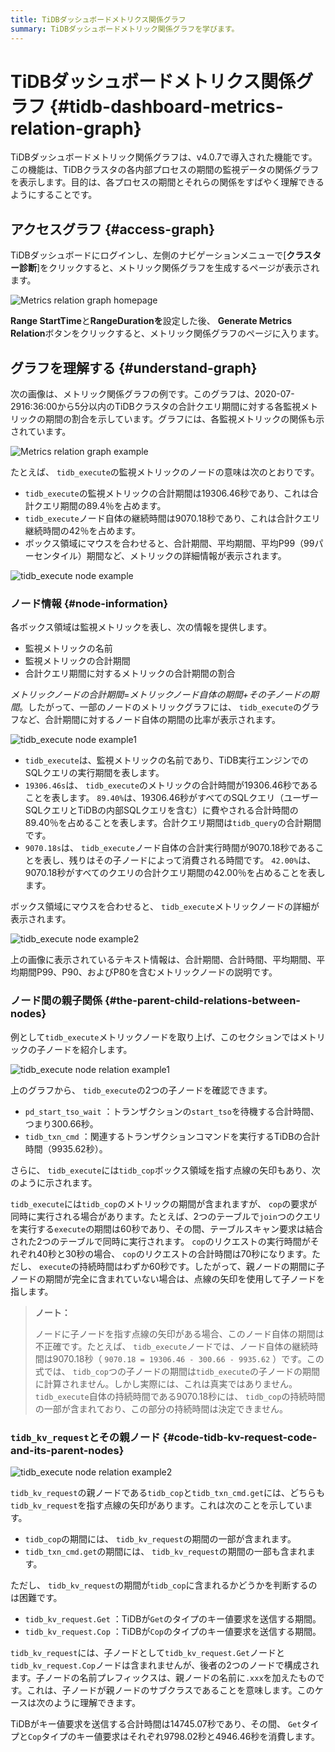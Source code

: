 ```yaml
---
title: TiDBダッシュボードメトリクス関係グラフ
summary: TiDBダッシュボードメトリック関係グラフを学びます。
---
```


# TiDBダッシュボードメトリクス関係グラフ {#tidb-dashboard-metrics-relation-graph}

TiDBダッシュボードメトリック関係グラフは、v4.0.7で導入された機能です。この機能は、TiDBクラスタの各内部プロセスの期間の監視データの関係グラフを表示します。目的は、各プロセスの期間とそれらの関係をすばやく理解できるようにすることです。

## アクセスグラフ {#access-graph}

TiDBダッシュボードにログインし、左側のナビゲーションメニューで[**クラスター診断**]をクリックすると、メトリック関係グラフを生成するページが表示されます。

![Metrics relation graph homepage](/media/dashboard/dashboard-metrics-relation-home.png)

**Range StartTime**と<strong>RangeDurationを</strong>設定した後、 <strong>Generate Metrics Relation</strong>ボタンをクリックすると、メトリック関係グラフのページに入ります。

## グラフを理解する {#understand-graph}

次の画像は、メトリック関係グラフの例です。このグラフは、2020-07-2916:36:00から5分以内のTiDBクラスタの合計クエリ期間に対する各監視メトリックの期間の割合を示しています。グラフには、各監視メトリックの関係も示されています。

![Metrics relation graph example](/media/dashboard/dashboard-metrics-relation-example.png)

たとえば、 `tidb_execute`の監視メトリックのノードの意味は次のとおりです。

-   `tidb_execute`の監視メトリックの合計期間は19306.46秒であり、これは合計クエリ期間の89.4％を占めます。
-   `tidb_execute`ノード自体の継続時間は9070.18秒であり、これは合計クエリ継続時間の42％を占めます。
-   ボックス領域にマウスを合わせると、合計期間、平均期間、平均P99（99パーセンタイル）期間など、メトリックの詳細情報が表示されます。

![tidb\_execute node example](/media/dashboard/dashboard-metrics-relation-node-example.png)

### ノード情報 {#node-information}

各ボックス領域は監視メトリックを表し、次の情報を提供します。

-   監視メトリックの名前
-   監視メトリックの合計期間
-   合計クエリ期間に対するメトリックの合計期間の割合

*メトリックノードの合計期間*=<em>メトリックノード自体</em><em>の期間+その子ノードの期間</em>。したがって、一部のノードのメトリックグラフには、 `tidb_execute`のグラフなど、合計期間に対するノード自体の期間の比率が表示されます。

![tidb\_execute node example1](/media/dashboard/dashboard-metrics-relation-node-example1.png)

-   `tidb_execute`は、監視メトリックの名前であり、TiDB実行エンジンでのSQLクエリの実行期間を表します。
-   `19306.46s`は、 `tidb_execute`のメトリックの合計時間が19306.46秒であることを表します。 `89.40%`は、19306.46秒がすべてのSQLクエリ（ユーザーSQLクエリとTiDBの内部SQLクエリを含む）に費やされる合計時間の89.40％を占めることを表します。合計クエリ期間は`tidb_query`の合計期間です。
-   `9070.18s`は、 `tidb_execute`ノード自体の合計実行時間が9070.18秒であることを表し、残りはその子ノードによって消費される時間です。 `42.00%`は、9070.18秒がすべてのクエリの合計クエリ期間の42.00％を占めることを表します。

ボックス領域にマウスを合わせると、 `tidb_execute`メトリックノードの詳細が表示されます。

![tidb\_execute node example2](/media/dashboard/dashboard-metrics-relation-node-example2.png)

上の画像に表示されているテキスト情報は、合計期間、合計時間、平均期間、平均期間P99、P90、およびP80を含むメトリックノードの説明です。

### ノード間の親子関係 {#the-parent-child-relations-between-nodes}

例として`tidb_execute`メトリックノードを取り上げ、このセクションではメトリックの子ノードを紹介します。

![tidb\_execute node relation example1](/media/dashboard/dashboard-metrics-relation-relation-example1.png)

上のグラフから、 `tidb_execute`の2つの子ノードを確認できます。

-   `pd_start_tso_wait` ：トランザクションの`start_tso`を待機する合計時間、つまり300.66秒。
-   `tidb_txn_cmd` ：関連するトランザクションコマンドを実行するTiDBの合計時間（9935.62秒）。

さらに、 `tidb_execute`には`tidb_cop`ボックス領域を指す点線の矢印もあり、次のように示されます。

`tidb_execute`には`tidb_cop`のメトリックの期間が含まれますが、 `cop`の要求が同時に実行される場合があります。たとえば、2つのテーブルで`join`つのクエリを実行する`execute`の期間は60秒であり、その間、テーブルスキャン要求は結合された2つのテーブルで同時に実行されます。 `cop`のリクエストの実行時間がそれぞれ40秒と30秒の場合、 `cop`のリクエストの合計時間は70秒になります。ただし、 `execute`の持続時間はわずか60秒です。したがって、親ノードの期間に子ノードの期間が完全に含まれていない場合は、点線の矢印を使用して子ノードを指します。

> **ノート：**
>
> ノードに子ノードを指す点線の矢印がある場合、このノード自体の期間は不正確です。たとえば、 `tidb_execute`ノードでは、ノード自体の継続時間は9070.18秒（ `9070.18 = 19306.46 - 300.66 - 9935.62` ）です。この式では、 `tidb_cop`つの子ノードの期間は`tidb_execute`の子ノードの期間に計算されません。しかし実際には、これは真実ではありません。 `tidb_execute`自体の持続時間である9070.18秒には、 `tidb_cop`の持続時間の一部が含まれており、この部分の持続時間は決定できません。

### <code>tidb_kv_request</code>とその親ノード {#code-tidb-kv-request-code-and-its-parent-nodes}

![tidb\_execute node relation example2](/media/dashboard/dashboard-metrics-relation-relation-example2.png)

`tidb_kv_request`の親ノードである`tidb_cop`と`tidb_txn_cmd.get`には、どちらも`tidb_kv_request`を指す点線の矢印があります。これは次のことを示しています。

-   `tidb_cop`の期間には、 `tidb_kv_request`の期間の一部が含まれます。
-   `tidb_txn_cmd.get`の期間には、 `tidb_kv_request`の期間の一部も含まれます。

ただし、 `tidb_kv_request`の期間が`tidb_cop`に含まれるかどうかを判断するのは困難です。

-   `tidb_kv_request.Get` ：TiDBが`Get`のタイプのキー値要求を送信する期間。
-   `tidb_kv_request.Cop` ：TiDBが`Cop`のタイプのキー値要求を送信する期間。

`tidb_kv_request`には、子ノードとして`tidb_kv_request.Get`ノードと`tidb_kv_request.Cop`ノードは含まれませんが、後者の2つのノードで構成されます。子ノードの名前プレフィックスは、親ノードの名前に`.xxx`を加えたものです。これは、子ノードが親ノードのサブクラスであることを意味します。このケースは次のように理解できます。

TiDBがキー値要求を送信する合計時間は14745.07秒であり、その間、 `Get`タイプと`Cop`タイプのキー値要求はそれぞれ9798.02秒と4946.46秒を消費します。
